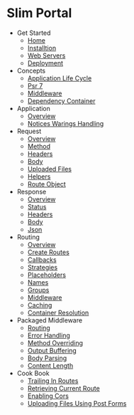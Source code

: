 # Slim Portal

- Get Started
  * [Home](1-get-started/1-home.md)
  * [Installtion](1-get-started/2-installtion.md)
  * [Web Servers](1-get-started/3-web-servers.md)
  * [Deployment](1-get-started/4-deployment.md)
- Concepts
  * [Application Life Cycle](2-concepts/1-application-life-cycle.md)
  * [Psr 7](2-concepts/2-psr-7.md)
  * [Middleware](2-concepts/3-middleware.md)
  * [Dependency Container](2-concepts/4-dependency-container.md)
- Application
  * [Overview](3-application/1-overview.md)
  * [Notices Warings Handling](3-application/2-notices-warings-handling.md)
- Request
  * [Overview](4-request/1-overview.md)
  * [Method](4-request/2-method.md)
  * [Headers](4-request/3-headers.md)
  * [Body](4-request/4-body.md)
  * [Uploaded Files](4-request/5-uploaded-files.md)
  * [Helpers](4-request/6-helpers.md)
  * [Route Object](4-request/7-route-object.md)
- Response
  * [Overview](5-response/1-overview.md)
  * [Status](5-response/2-status.md)
  * [Headers](5-response/3-headers.md)
  * [Body](5-response/4-body.md)
  * [Json](5-response/5-json.md)
- Routing
  * [Overview](6-routing/1-overview.md)
  * [Create Routes](6-routing/2-create-routes.md)
  * [Callbacks](6-routing/3-callbacks.md)
  * [Strategies](6-routing/4-strategies.md)
  * [Placeholders](6-routing/5-placeholders.md)
  * [Names](6-routing/6-names.md)
  * [Groups](6-routing/7-groups.md)
  * [Middleware](6-routing/8-middleware.md)
  * [Caching](6-routing/9-caching.md)
  * [Container Resolution](6-routing/10-container-resolution.md)
- Packaged Middleware
  * [Routing](7-packaged-middleware/1-routing.md)
  * [Error Handling](7-packaged-middleware/2-error-handling.md)
  * [Method Overriding](7-packaged-middleware/3-method-overriding.md)
  * [Output Buffering](7-packaged-middleware/4-output-buffering.md)
  * [Body Parsing](7-packaged-middleware/5-body-parsing.md)
  * [Content Length](7-packaged-middleware/6-content-length.md)
- Cook Book
  * [Trailing In Routes](8-cook-book/1-trailing-in-routes.md)
  * [Retrieving Current Route](8-cook-book/2-retrieving-current-route.md)
  * [Enabling Cors](8-cook-book/3-enabling-cors.md)
  * [Uploading Files Using Post Forms](8-cook-book/4-uploading-files-using-post-forms.md)
